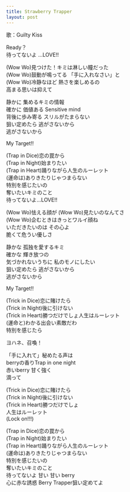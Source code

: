 ```yaml
---
title: Strawberry Trapper
layout: post
---
```

歌：Guilty Kiss

<p><a class="yoshiko">Ready？</a><br />
待ってないよ ...LOVE!!</p>

<p>(Wow Wo)<a class="riko">見つけた！キミは淋しい瞳だった</a><br />
(Wow Wo)<a class="yoshiko">鼓動が鳴ってる 「手に入れなさい」と</a><br />
(Wow Wo)<a class="mari">冷静なほど 熱さを楽しめるの<br />
高まる思いは抑えて</a></p>

<p>静かに <a class="yoshiko">集めるキミの情報</a><br />
確かに <a class="mari">価値ある Sensitive mind</a><br />
<a class="riko">背後に歩み寄る スリルがたまらない<br />
狙い定めたら 逃がさないから</a><br />
逃がさないから</p>

<p><a class="riko">My Target!!</a></p>

<p>(Trap in Dice)恋の罠から<br />
(Trap in Night)始まりたい<br />
(Trap in Heart)踊りながら人生のルーレット<br />
(運命は)ありきたりじゃつまらない<br />
特別を感じたいの<br />
奪いたいキミのこと<br />
待ってないよ...LOVE!!</p>

<p>(Wow Wo)<a class="riko">怯える顔が</a> (Wow Wo)<a class="yoshiko">見たいのなんてさ</a><br />
(Wow Wo)<a class="mari">企むときはきっとワルイ顔ね</a><br />
<a class="riko">いただきたいのは その心よ<br />
脆くて危うい優しさ</a></p>

<p>静かな <a class="yoshiko">孤独を愛するキミ</a><br />
確かな <a class="riko">輝き放つの</a><br />
<a class="mari">気づかれないうちに 私のモノにしたい<br />
狙い定めたら 逃がさないから</a><br />
逃がさないから</p>

<p><a class="mari">My Target!!</a></p>

<p>(Trick in Dice)恋に賭けたら<br />
(Trick in Night)後に引けない<br />
(Trick in Heart)勝つだけでしょ人生はルーレット<br />
(運命と)わかる出会い素敵だわ<br />
特別を感じたら</p>

<p><a class="riko">ヨハネ、召喚！</a></p>

<p><a class="yoshiko">「手に入れて」秘めたる声は<br />
berryの香りTrap in one night<br />
赤いberry 甘く強く</a><br />
滴って</p>

<p><a class="mari">(Trick in Dice)</a><a class="yoshiko">恋に賭けたら</a><br />
<a class="mari">(Trick in Night)</a><a class="riko">後に引けない</a><br />
<a class="mari">(Trick in Heart)</a><a class="yoshiko">勝つだけでしょ</a><br />
人生はルーレット<br />
<a class="mari">(Lock on!!!)</a></p>

<p>(Trap in Dice)恋の罠から<br />
(Trap in Night)始まりたい<br />
(Trap in Heart)踊りながら人生のルーレット<br />
(運命は)ありきたりじゃつまらない<br />
特別を感じたいの<br />
奪いたいキミのこと<br />
待ってないよ 甘い 甘い berry<br />
心に赤な誘惑 Berry Trapper狙い定めてよ</p>